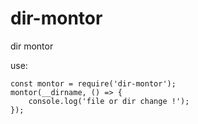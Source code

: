 # dir-montor
dir montor

use:

```
const montor = require('dir-montor');
montor(__dirname, () => {
    console.log('file or dir change !');
});
```

